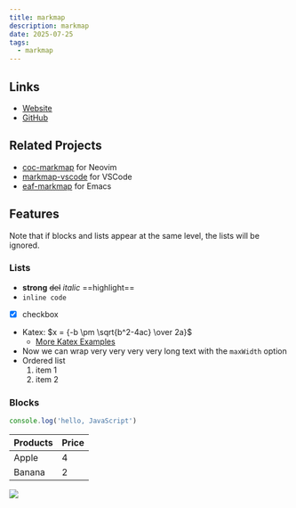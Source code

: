 ```yaml
---
title: markmap
description: markmap
date: 2025-07-25
tags:
  - markmap
---
```


## Links

- [Website](https://markmap.js.org/)
- [GitHub](https://github.com/gera2ld/markmap)

## Related Projects

- [coc-markmap](https://github.com/gera2ld/coc-markmap) for Neovim
- [markmap-vscode](https://marketplace.visualstudio.com/items?itemName=gera2ld.markmap-vscode) for VSCode
- [eaf-markmap](https://github.com/emacs-eaf/eaf-markmap) for Emacs

## Features

Note that if blocks and lists appear at the same level, the lists will be ignored.

### Lists

- **strong** ~~del~~ *italic* ==highlight==
- `inline code`
- [x] checkbox
- Katex: $x = {-b \pm \sqrt{b^2-4ac} \over 2a}$ <!-- markmap: fold -->
  - [More Katex Examples](#?d=gist:af76a4c245b302206b16aec503dbe07b:katex.md)
- Now we can wrap very very very very long text with the `maxWidth` option
- Ordered list
  1. item 1
  2. item 2

### Blocks

```js
console.log('hello, JavaScript')
```

| Products | Price |
|-|-|
| Apple | 4 |
| Banana | 2 |

![](https://markmap.js.org/favicon.png)